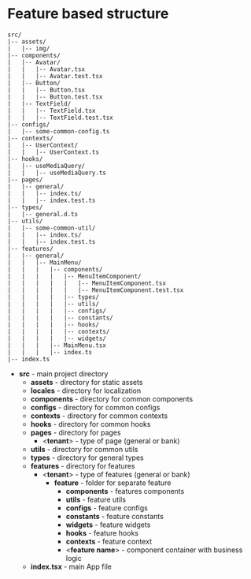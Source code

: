 # Feature based structure

```
src/
|-- assets/
|   |-- img/
|-- components/
|   |-- Avatar/
|   |   |-- Avatar.tsx
|   |   |-- Avatar.test.tsx
|   |-- Button/
|   |   |-- Button.tsx
|   |   |-- Button.test.tsx
|   |-- TextField/
|   |   |-- TextField.tsx
|   |   |-- TextField.test.tsx
|-- configs/
|   |-- some-common-config.ts
|-- contexts/
|   |-- UserContext/
|   |   |-- UserContext.ts
|-- hooks/
|   |-- useMediaQuery/
|   |   |-- useMediaQuery.ts
|-- pages/
|   |-- general/
|   |   |-- index.ts/
|   |   |-- index.test.ts
|-- types/
|   |-- general.d.ts
|-- utils/
|   |-- some-common-util/
|   |   |-- index.ts/
|   |   |-- index.test.ts
|-- features/
|   |-- general/
|   |   |-- MainMenu/
|   |   |   |-- components/
|   |   |   |   |-- MenuItemComponent/
|   |   |   |   |   |-- MenuItemComponent.tsx
|   |   |   |   |   |-- MenuItemComponent.test.tsx
|   |   |   |   |-- types/
|   |   |   |   |-- utils/
|   |   |   |   |-- configs/
|   |   |   |   |-- constants/
|   |   |   |   |-- hooks/
|   |   |   |   |-- contexts/
|   |   |   |   |-- widgets/
|   |   |   |-- MainMenu.tsx
|   |   |   |-- index.ts
|-- index.ts
```

- **src** - main project directory
  - **assets** - directory for static assets
  - **locales** - directory for localization
  - **components** - directory for common components
  - **configs** - directory for common configs
  - **contexts** - directory for common contexts
  - **hooks** - directory for common hooks
  - **pages** - directory for pages
    - <**tenant**> - type of page (general or bank)
  - **utils** - directory for common utils
  - **types** - directory for general types
  - **features** - directory for features
    - <**tenant**> - type of features (general or bank)
      - **feature** - folder for separate feature
        - **components** - features components
        - **utils** - feature utils
        - **configs** - feature configs
        - **constants** - feature constants
        - **widgets** - feature widgets
        - **hooks** - feature hooks
        - **contexts** - feature context
        - <**feature name**> - component container with business logic
  - **index.tsx** - main App file
